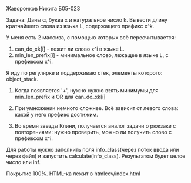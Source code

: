 Жаворонков Никита Б05-023

Задача:
Даны α, буква x и натуральное число k. Вывести длину кратчайшего слова из языка L, содержащего префикс x^k.

У меня есть 2 массива, с помощью которых всё пересчитывается: 
  1) can_do_xk[i] - лежит ли слово x^i в языке L.
  2) min_len_prefix[i] - минимальное слово, лежащее в языке L, с префиксом x^i.

Я иду по регулярке и поддерживаю стек, элементы которого: object_stack. 
1) Когда появляется '+', нужно нужно взять минимумы для min_len_prefix и OR для can_do_xk[i]

2) При умножении немного сложнее. Всё зависит от левого слова: какой у него префикс достижим.
3) Во время звезды Клини, получается аналог задачи о рюкзаке с повторениями: нужно проверить, можно ли получить слово с префиксом x^i.

Для работы нужно заполнить поля info_class(через поток ввода или через файл) и запустить calculate(info_class). Результатом будет целое число или inf.

Покрытие 100%. HTML-ка лежит в htmlcov/index.html
